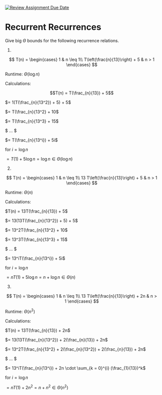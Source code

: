 [![Review Assignment Due Date](https://classroom.github.com/assets/deadline-readme-button-24ddc0f5d75046c5622901739e7c5dd533143b0c8e959d652212380cedb1ea36.svg)](https://classroom.github.com/a/8KYthzwp)
# Recurrent Recurrences

Give big $\Theta$ bounds for the following recurrence relations.

1.
$$ T(n) =
    \begin{cases}
        1 & n \leq 1\\
        T\left(\frac{n}{13}\right) + 5 & n > 1
    \end{cases}
$$

Runtime: $\Theta (\log n)$

Calculations:

$$T(n) = T(\frac_{n}{13}) + 5$$

$= 1(T(\frac_{n}{13^2}) + 5) + 5$

$= T(\frac_{n}{13^2} + 10$

$= T(\frac_{n}{13^3} + 15$

$ ... $

$= T(\frac_{n}{13^i}) + 5i$

for $i = \log n$

$= T(1) + 5\log n = \log n \in \Theta(\log n)$

2.
$$ T(n) =
    \begin{cases}
        1 & n \leq 1\\
        13 T\left(\frac{n}{13}\right) + 5 & n > 1
    \end{cases}
$$

Runtime:  $\Theta (n)$

Calculations:

$T(n) = 13T(\frac_{n}{13}) + 5$

$= 13(13T(\frac_{n}{13^2}) + 5) + 5$

$= 13^2T(\frac_{n}{13^2} + 10$

$= 13^3T(\frac_{n}{13^3} + 15$

$ ... $

$= 13^iT(\frac_{n}{13^i}) + 5i$

for $i = \log n$

$= nT(1) + 5\log n = n + \log n \in \Theta(n)$

3.
$$ T(n) =
    \begin{cases}
        1 & n \leq 1\\
        13 T\left(\frac{n}{13}\right) + 2n & n > 1
    \end{cases}
$$

Runtime: $\Theta (n^2)$

Calculations:

$T(n) = 13T(\frac_{n}{13}) + 2n$

$= 13(13T(\frac_{n}{13^2}) + 2(\frac_{n}{13}) + 2n$

$= 13^2T(\frac_{n}{13^2} + 2(\frac_{n}{13^2}) + 2(\frac_{n}{13}) + 2n$

$ ... $

$= 13^iT(\frac_{n}{13^i}) + 2n \cdot \sum_{k = 0}^{i} (\frac_{1}{13})^k$

for $i = \log n$

$= nT(1) + 2n^2 = n + n^2 \in \Theta(n^2)$
